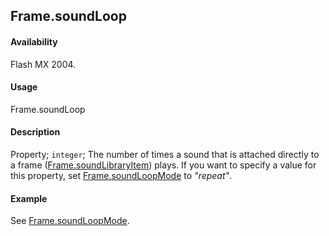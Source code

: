 ## Frame.soundLoop

#### Availability

Flash MX 2004.

#### Usage

Frame.soundLoop

#### Description

Property; `integer`; The number of times a sound that is attached directly to a frame ([Frame.soundLibraryItem](../Frame_object/Frame31.md)) plays. If you want to specify a value for this property, set [Frame.soundLoopMode](../Frame_object/Frame33.md) to *"repeat"*.

#### Example

See [Frame.soundLoopMode](../Frame_object/Frame33.md).
